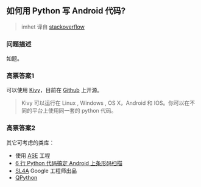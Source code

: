 ## 如何用 Python 写 Android 代码?

> imhet 译自 [stackoverflow](http://stackoverflow.com/questions/101754/is-there-a-way-to-run-python-on-android)

### 问题描述

如题。

### 高票答案1

可以使用 [Kivy](http://kivy.org/)，目前在 [Github](https://github.com/kivy/kivy) 上开源。

> Kivy 可以运行在 Linux , Windows , OS X，Android 和 IOS。你可以在不同的平台上使用同一套的 python 代码。

### 高票答案2

其它可考虑的类库：

- 使用 [ASE](http://www.talkandroid.com/1225-android-scripting-environment/) 工程
- [6 行 Python 代码搞定 Android 上条形码扫描](https://www.mattcutts.com/blog/android-barcode-scanner/)
- [SL4A](https://github.com/damonkohler/sl4a) Google 工程师出品
- [QPython](http://qpython.com/)
